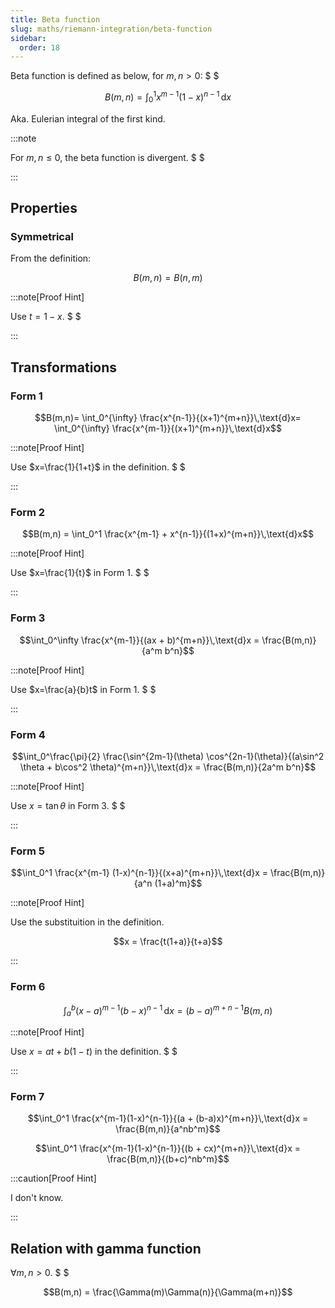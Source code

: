```yaml
---
title: Beta function
slug: maths/riemann-integration/beta-function
sidebar:
  order: 18
---
```


Beta function is defined as below, for $m,n\gt 0$: $ $

```math
B(m,n)=\int_0^1 x^{m-1}(1-x)^{n-1}\,\text{d}x
```

Aka. Eulerian integral of the first kind.

:::note

For $m,n\le 0$, the beta function is divergent. $ $

:::

## Properties

### Symmetrical

From the definition:

```math
B(m,n) = B(n,m)
```

:::note[Proof Hint]

Use $t = 1 - x$. $ $

:::

## Transformations

### Form 1

```math
B(m,n)=
\int_0^{\infty} \frac{x^{n-1}}{(x+1)^{m+n}}\,\text{d}x=
\int_0^{\infty} \frac{x^{m-1}}{(x+1)^{m+n}}\,\text{d}x
```

:::note[Proof Hint]

Use $x=\frac{1}{1+t}$ in the definition. $ $

:::

### Form 2

```math
B(m,n) = \int_0^1 \frac{x^{m-1} + x^{n-1}}{(1+x)^{m+n}}\,\text{d}x
```

:::note[Proof Hint]

Use $x=\frac{1}{t}$ in Form 1. $ $

:::

### Form 3

```math
\int_0^\infty \frac{x^{m-1}}{(ax + b)^{m+n}}\,\text{d}x = \frac{B(m,n)}{a^m b^n}
```

:::note[Proof Hint]

Use $x=\frac{a}{b}t$ in Form 1. $ $

:::

### Form 4

```math
\int_0^\frac{\pi}{2} \frac{\sin^{2m-1}(\theta) \cos^{2n-1}(\theta)}{(a\sin^2 \theta + b\cos^2 \theta)^{m+n}}\,\text{d}x = \frac{B(m,n)}{2a^m b^n}
```

:::note[Proof Hint]

Use $x=\tan \theta$ in Form 3. $ $

:::

### Form 5

```math
\int_0^1 \frac{x^{m-1} (1-x)^{n-1}}{(x+a)^{m+n}}\,\text{d}x = \frac{B(m,n)}{a^n (1+a)^m}
```

:::note[Proof Hint]

Use the substituition in the definition.

```math
x = \frac{t(1+a)}{t+a}
```

:::

### Form 6

```math
\int_a^b {(x-a)^{m-1}(b-x)^{n-1}}\,\text{d}x = (b-a)^{m+n-1} B(m,n)
```

:::note[Proof Hint]

Use $x=at + b(1-t)$ in the definition. $ $

:::

### Form 7

```math
\int_0^1 \frac{x^{m-1}(1-x)^{n-1}}{(a + (b-a)x)^{m+n}}\,\text{d}x
=
\frac{B(m,n)}{a^nb^m}
```

```math
\int_0^1 \frac{x^{m-1}(1-x)^{n-1}}{(b + cx)^{m+n}}\,\text{d}x
=
\frac{B(m,n)}{(b+c)^nb^m}
```

:::caution[Proof Hint]

I don't know.

:::

## Relation with gamma function

$\forall m,n \gt 0$. $ $

```math
B(m,n) = \frac{\Gamma(m)\Gamma(n)}{\Gamma(m+n)}
```
